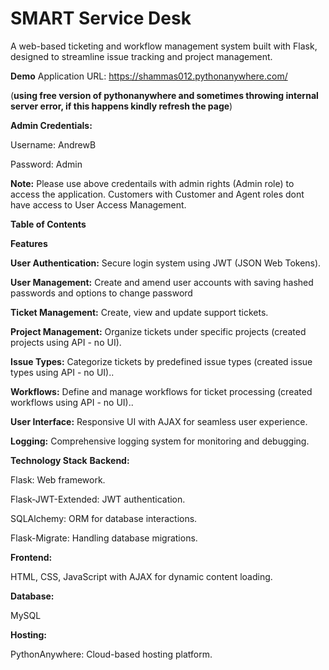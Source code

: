 # SMART Service Desk

A web-based ticketing and workflow management system built with Flask, designed to streamline issue tracking and project management.

**Demo**
Application URL: https://shammas012.pythonanywhere.com/

(**using free version of pythonanywhere and sometimes throwing internal server error, if this happens kindly refresh the page**)

**Admin Credentials:**

Username: AndrewB

Password: Admin

**Note:** Please use above credentails with admin rights (Admin role) to access the application. Customers with Customer and Agent roles dont have access to User Access Management.

**Table of Contents**

**Features**

**User Authentication:** Secure login system using JWT (JSON Web Tokens).

**User Management:** Create and amend user accounts with saving hashed passwords and options to change password

**Ticket Management:** Create, view and update support tickets.

**Project Management:** Organize tickets under specific projects (created projects using API - no UI).

**Issue Types:** Categorize tickets by predefined issue types (created issue types using API - no UI)..

**Workflows:** Define and manage workflows for ticket processing (created workflows using API - no UI)..

**User Interface:** Responsive UI with AJAX for seamless user experience.

**Logging:** Comprehensive logging system for monitoring and debugging.

**Technology Stack**
**Backend:**

Flask: Web framework.

Flask-JWT-Extended: JWT authentication.

SQLAlchemy: ORM for database interactions.

Flask-Migrate: Handling database migrations.

**Frontend:**

HTML, CSS, JavaScript with AJAX for dynamic content loading.

**Database:**

MySQL

**Hosting:**

PythonAnywhere: Cloud-based hosting platform.

